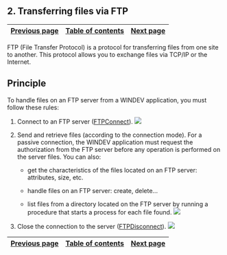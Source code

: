 
## 2. Transferring files via FTP 
			

| [Previous page](../Concepts_WD/1410087083.md) | [Table of contents](../Concepts_WD/1410087098.md) | [Next page](../Concepts_WD/1410087085.md) |
| --- | --- | --- |



<a name="NOTE1"></a>
<a name="NOTE1_1"></a>
FTP (File Transfer Protocol) is a protocol for transferring files from one site to another. This protocol allows you to exchange files via TCP/IP or the Internet.

<a name="NOTE2"></a>
<a name="NOTE2_1"></a>


## Principle
<a name="principle_ELTTEXTE000132"></a>
To handle files on an FTP server from a WINDEV application, you must follow these rules:

1. Connect to an FTP server ([FTPConnect](../WDLang3/3040016.md)). ![](https://doc.pcsoft.fr/en-US/images/image.awp?langid=3&name=P6-Transfert%20de%20fichiers%20par%20FTP.gif)


2. Send and retrieve files (according to the connection mode). For a passive connection, the WINDEV application must request the authorization from the FTP server before any operation is performed on the server files. You can also:

	- get the characteristics of the files located on an FTP server: attributes, size, etc.

	- handle files on an FTP server: create, delete...

	- list files from a directory located on the FTP server by running a procedure that starts a process for each file found.
			![](https://doc.pcsoft.fr/en-US/images/image.awp?langid=3&name=P6-Transfert%20de%20fichiers%20par%20FTP-2.gif)





3. Close the connection to the server ([FTPDisconnect](../WDLang3/3040011.md)). ![](https://doc.pcsoft.fr/en-US/images/image.awp?langid=3&name=P6-Transfert%20de%20fichiers%20par%20FTP-3.gif)





| [Previous page](../Concepts_WD/1410087083.md) | [Table of contents](../Concepts_WD/1410087098.md) | [Next page](../Concepts_WD/1410087085.md) |
| --- | --- | --- |




